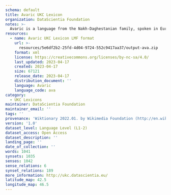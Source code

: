```yaml
---
schema: default
title: Avaric UKC Lexicon
organization: DataScientia Foundation
notes: >-
  Avaric is a language from the Nakh-Daghestanian family, spoken in Eurasia. The UKC Lexicon of Avaric is represented as a lexico-semantic network. It consists of words, word senses, synsets, as well as sense-level and synset-level relationships.
resources:
  - name: Avaric UKC Lexicon LMF format
    url: >-
      resources/5e6df2b2-25fd-4d04-9724-552c9417aa37/output-ava.zip
    format: xml
    license: https://creativecommons.org/licenses/by-nc-sa/4.0/
    last_updated: 2023-04-17
    created: 2023-04-17
    size: 67121
    release_date: 2023-04-17
    distribution_document: ''
    language: Avaric
    language_code: ava
category:
  - UKC Lexicons
maintainer: DataScientia Foundation
maintainer_email: ''
tags: ''
provenance: 'Wiktionary 2022.01. by Wikimedia Foundation (http://en.wiktionary.org); CogNet 2.1 by Khuyagbaatar Batsuren, National University of Mongolia (http://cognet.ukc.disi.unitn.it); MorphyNet 2.0 by Gábor Bella and Khuyagbaatar Batsuren (http://ukc.disi.unitn.it/index.php/morphynet/); NorthEuraLex 0.9 by Johannes Dellert and Gerhard Jäger, Eberhard Karls Universität Tübingen (http://northeuralex.org/); Princeton WordNet 2.1 by Princeton University (https://wordnet.princeton.edu)'
version: '1.0'
dataset_level: Language Level (L1-2)
dataset_access: Open Access
dataset_description: ''
landing_page: ''
date_of_collection: ''
words: 1041
synsets: 1035
senses: 1042
sense_relations: 6
synset_relations: 189
more_information: http://ukc.datascientia.eu/
latitude_map: 42.5
longitude_map: 46.5
---
```

